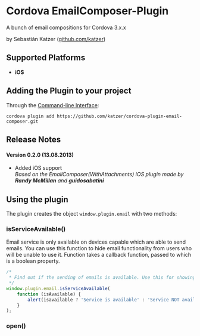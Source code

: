 Cordova EmailComposer-Plugin
====================

A bunch of email compositions for Cordova 3.x.x

by Sebastián Katzer ([github.com/katzer](https://github.com/katzer))

## Supported Platforms ##
- **iOS**

## Adding the Plugin to your project ##
Through the [Command-line Interface](http://cordova.apache.org/docs/en/3.0.0/guide_cli_index.md.html#The%20Command-line%20Interface):
```
cordova plugin add https://github.com/katzer/cordova-plugin-email-composer.git
```

## Release Notes ##
#### Version 0.2.0 (13.08.2013) ####
- Added iOS support<br>
  *Based on the EmailComposer(WithAttachments) iOS plugin made by* ***Randy McMillan*** *and* ***guidosabatini***

## Using the plugin ##
The plugin creates the object ```window.plugin.email``` with two methods:

### isServiceAvailable() ###
Email service is only available on devices capable which are able to send emails. You can use this function to hide email functionality from users who will be unable to use it. Function takes a callback function, passed to which is a boolean property.
```javascript
/*
 * Find out if the sending of emails is available. Use this for showing/hiding email buttons.
 */
window.plugin.email.isServiceAvailable(
    function (isAvailable) {
        alert(isavailable ? 'Service is available' : 'Service NOT available');
    }
);
```

### open() ###

